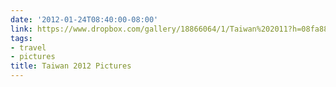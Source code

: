 ```yaml
---
date: '2012-01-24T08:40:00-08:00'
link: https://www.dropbox.com/gallery/18866064/1/Taiwan%202011?h=08fa88
tags:
- travel
- pictures
title: Taiwan 2012 Pictures
---
```

